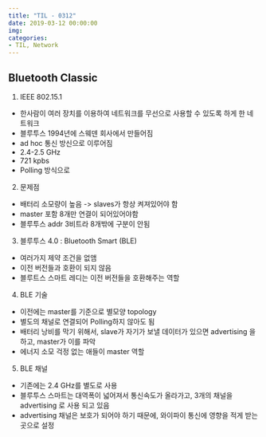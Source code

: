 ```yaml
---
title: "TIL - 0312"
date: 2019-03-12 00:00:00
img:
categories:
- TIL, Network
---
```


## Bluetooth Classic

1. IEEE 802.15.1
- 한사람이 여러 장치를 이용하여 네트워크를 무선으로 사용할 수 있도록 하게 한 네트워크
- 블루투스 1994년에 스웨덴 회사에서 만들어짐
- ad hoc 통신 방신으로 이루어짐
- 2.4-2.5 GHz
- 721 kpbs
- Polling 방식으로  

2. 문제점
- 배터리 소모량이 높음 -> slaves가 항상 켜져있어야 함
- master 포함 8개만 연결이 되어있어야함
- 블루투스 addr 3비트라 8개밖에 구분이 안됨

3. 블루투스 4.0 : Bluetooth Smart (BLE)
- 여러가지 제약 조건을 없앰
- 이전 버전들과 호환이 되지 않음
- 블루트스 스마트 레디는 이전 버전들을 호환해주는 역할

4. BLE 기술
- 이전에는 master를 기준으로 별모양 topology
- 별도의 채널로 연결되어 Polling하지 않아도 됨
- 배터리 낭비를 막기 위해서, slave가 자기가 보낼 데이터가 있으면  advertising 을 하고, master가 이를 파악
- 에너지 소모 걱정 없는 애들이 master 역할

5. BLE 채널
- 기존에는 2.4 GHz를 별도로 사용
- 블루투스 스마트는 대역폭이 넓어져서 통신속도가 올라가고, 3개의 채널을 advertising 로 사용 되고 있음
- advertising 채널은 보호가 되어야 하기 때문에, 와이파이 통신에 영향을 적게 받는 곳으로 설정
